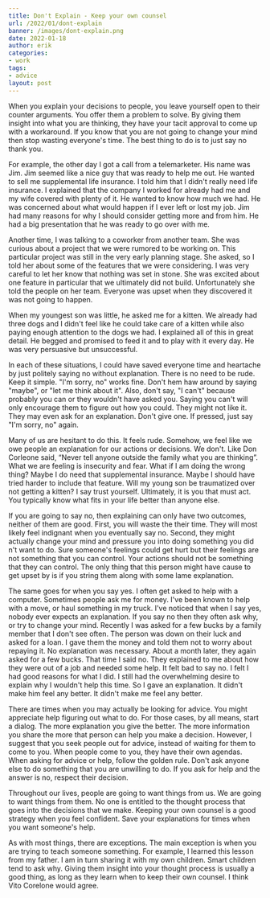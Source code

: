 ```yaml
---
title: Don't Explain - Keep your own counsel
url: /2022/01/dont-explain
banner: /images/dont-explain.png
date: 2022-01-18
author: erik
categories:
- work
tags:
- advice
layout: post
---
```

When you explain your decisions to people, you leave yourself open to their counter arguments. You offer them a problem to solve. By giving them insight into what you are thinking, they have your tacit approval to come up with a workaround. If you know that you are not going to change your mind then stop wasting everyone's time. The best thing to do is to just say no thank you. 

For example, the other day I got a call from a telemarketer. His name was Jim. Jim seemed like a nice guy that was ready to help me out. He wanted to sell me supplemental life insurance. I told him that I didn't really need life insurance. I explained that the company I worked for already had me and my wife covered with plenty of it. He wanted to know how much we had. He was concerned about what would happen if I ever left or lost my job. Jim had many reasons for why I should consider getting more and from him. He had a big presentation that he was ready to go over with me. 

Another time, I was talking to a coworker from another team. She was curious about a project that we were rumored to be working on. This particular project was still in the very early planning stage. She asked, so I told her about some of the features that we were considering. I was very careful to let her know that nothing was set in stone. She was excited about one feature in particular that we ultimately did not build. Unfortunately she told the people on her team. Everyone was upset when they discovered it was not going to happen.

When my youngest son was little, he asked me for a kitten. We already had three dogs and I didn't feel like he could take care of a kitten while also paying enough attention to the dogs we had. I explained all of this in great detail. He begged and promised to feed it and to play with it every day. He was very persuasive but unsuccessful.

In each of these situations, I could have saved everyone time and heartache by just politely saying no without explanation. There is no need to be rude. Keep it simple. "I'm sorry, no" works fine. Don't hem haw around by saying "maybe", or "let me think about it". Also, don't say, "I can't" because probably you can or they wouldn't have asked you. Saying you can't will only encourage them to figure out how you could. They might not like it. They may even ask for an explanation. Don't give one. If pressed, just say "I'm sorry, no" again. 

Many of us are hesitant to do this. It feels rude. Somehow, we feel like we owe people an explanation for our actions or decisions. We don't. Like Don Corleone said, “Never tell anyone outside the family what you are thinking”. What we are feeling is insecurity and fear. What if I am doing the wrong thing? Maybe I do need that supplemental insurance. Maybe I should have tried harder to include that feature. Will my young son be traumatized over not getting a kitten? I say trust yourself. Ultimately, it is you that must act. You typically know what fits in your life better than anyone else. 

If you are going to say no, then explaining can only have two outcomes, neither of them are good. First, you will waste the their time. They will most likely feel indignant when you eventually say no. Second, they might actually change your mind and pressure you into doing something you did n't want to do. Sure someone's feelings could get hurt but their feelings are not something that you can control. Your actions should not be something that they can control. The only thing that this person might have cause to get upset by is if you string them along with some lame explanation.

The same goes for when you say yes. I often get asked to help with a computer. Sometimes people ask me for money. I've been known to help with a move, or haul something in my truck. I've noticed that when I say yes, nobody ever expects an explanation. If you say no then they often ask why, or try to change your mind. Recently I was asked for a few bucks by a family member that I don't see often. The person was down on their luck and asked for a loan. I gave them the money and told them not to worry about repaying it. No explanation was necessary. About a month later, they again asked for a few bucks. That time I said no. They explained to me about how they were out of a job and needed some help. It felt bad to say no. I felt I had good reasons for what I did. I still had the overwhelming desire to explain why I wouldn't help this time. So I gave an explanation. It didn't make him feel any better. It didn't make me feel any better.

There are times when you may actually be looking for advice. You might appreciate help figuring out what to do. For those cases, by all means, start a dialog. The more explanation you give the better. The more information you share the more that person can help you make a decision. However, I suggest that you seek people out for advice, instead of waiting for them to come to you. When people come to you, they have their own agendas. When asking for advice or help, follow the golden rule. Don't ask anyone else to do something that you are unwilling to do. If you ask for help and the answer is no, respect their decision.

Throughout our lives, people are going to want things from us. We are going to want things from them. No one is entitled to the thought process that goes into the decisions that we make. Keeping your own counsel is a good strategy when you feel confident. Save your explanations for times when you want someone's help.

As with most things, there are exceptions. The main exception is when you are trying to teach someone something. For example, I learned this lesson from my father. I am in turn sharing it with my own children. Smart children tend to ask why. Giving them insight into your thought process is usually a good thing, as long as they learn when to keep their own counsel. I think Vito Corelone would agree.
